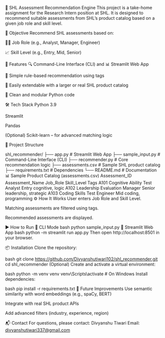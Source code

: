 🧠 SHL Assessment Recommendation Engine
This project is a take-home assignment for the Research Intern position at SHL. It is designed to recommend suitable assessments from SHL’s product catalog based on a given job role and skill level.

🎯 Objective
Recommend SHL assessments based on:

🧑‍💼 Job Role (e.g., Analyst, Manager, Engineer)

📈 Skill Level (e.g., Entry, Mid, Senior)

🚀 Features
🔍 Command-Line Interface (CLI) and 📊 Streamlit Web App

🧠 Simple rule-based recommendation using tags

📁 Easily extendable with a larger or real SHL product catalog

🐍 Clean and modular Python code

🛠️ Tech Stack
Python 3.9

Streamlit

Pandas

(Optional) Scikit-learn – for advanced matching logic

📁 Project Structure

shl_recommender/
├── app.py               # Streamlit Web App
├── sample_input.py      # Command-Line Interface (CLI)
├── recommender.py       # Core recommendation logic
├── assessments.csv      # Sample SHL product catalog
├── requirements.txt     # Dependencies
└── README.md            # Documentation
📊 Sample Product Catalog (assessments.csv)
Assessment_ID	Assessment_Name	Job_Role	Skill_Level	Tags
A101	Cognitive Ability Test	Analyst	Entry	cognitive, logic
A102	Leadership Evaluation	Manager	Senior	leadership, strategic
A103	Coding Skills Test	Engineer	Mid	coding, programming
⚙️ How It Works
User enters Job Role and Skill Level.

Matching assessments are filtered using tags.

Recommended assessments are displayed.

▶️ How to Run
🔸 CLI Mode
bash
python sample_input.py
🔹 Streamlit Web App
bash
python -m streamlit run app.py
Then open http://localhost:8501 in your browser.

📦 Installation
Clone the repository:

bash
git clone https://github.com/Divyanshutiwari102/shl_recommender.git
cd shl_recommender
(Optional) Create and activate a virtual environment:

bash
python -m venv venv
venv\Scripts\activate  # On Windows
Install dependencies:

bash
pip install -r requirements.txt
🔧 Future Improvements
Use semantic similarity with word embeddings (e.g., spaCy, BERT)

Integrate with real SHL product APIs

Add advanced filters (industry, experience, region)

📬 Contact
For questions, please contact:
Divyanshu Tiwari
Email: divyanshutiwari337@gmail.com







